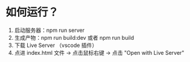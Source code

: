 # 如何运行？
1. 启动服务器：npm run server
2. 生成产物：npm run build:dev 或者 npm run build
3. 下载 Live Server （vscode 插件）
4. 点进 index.html 文件 -> 点击鼠标右键 -> 点击 "Open with Live Server" 



